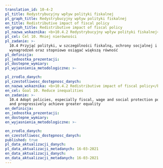 ```yaml
---
translation_id: 10-4-2
pl_title: Redystrybucyjny wpływ polityki fiskalnej
pl_graph_title: Redystrybucyjny wpływ polityki fiskalnej
en_title: Redistributive impact of fiscal policy
en_graph_title: Redistributive impact of fiscal policy
pl_nazwa_wskaznika: <b>10.4.2 Redystrybucyjny wpływ polityki fiskalnej</b>
pl_cel: Cel 10. Mniej nierówności
pl_zadanie: >-
  10.4 Przyjąć polityki, w szczególności fiskalną, ochrony socjalnej i
  wynagrodzeń oraz stopniowo osiągać większą równość
pl_definicja:
pl_jednostka_prezentacji:
pl_dostepne_wymiary:
pl_wyjasnienia_metodologiczne: >-

pl_zrodlo_danych:
pl_czestotliwosc_dostępnosc_danych:
en_nazwa_wskaznika: <b>10.4.2 Redistributive impact of fiscal policy</b>
en_cel: Goal 10. Reduce inequalities
en_zadanie: >-
  10.4 Adopt policies, especially fiscal, wage and social protection policies,
  and progressively achieve greater equality
en_definicja:
en_jednostka_prezentacji:
en_dostepne_wymiary:
en_wyjasnienia_metodologiczne: >-

en_zrodlo_danych:
en_czestotliwosc_dostępnosc_danych:
published: true
pl_data_aktualizacji_danych:  
pl_data_aktualizacji_metadanych: 16-03-2021
en_data_aktualizacji_danych:  
en_data_aktualizacji_metadanych: 16-03-2021
---
```

